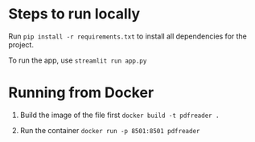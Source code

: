 # Steps to run locally

Run `pip install -r requirements.txt` to install all dependencies for the project.

To run the app, use `streamlit run app.py`

# Running from Docker

1. Build the image of the file first
`docker build -t pdfreader .`

2. Run the container 
`docker run -p 8501:8501 pdfreader`
